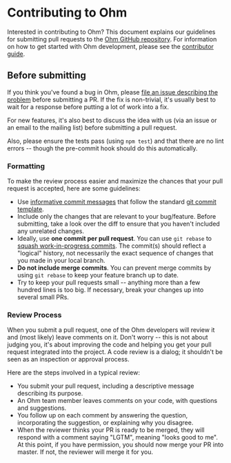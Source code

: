 # Contributing to Ohm

Interested in contributing to Ohm? This document explains our guidelines for
submitting pull requests to the [Ohm GitHub repository](https://github.com/cdglabs/ohm).
For information on how to get started with Ohm development, please see the
[contributor guide](doc/contributor-guide.md).

## Before submitting

If you think you've found a bug in Ohm, please [file an issue describing the problem](https://github.com/cdglabs/ohm/issues)
before submitting a PR. If the fix is non-trivial, it's usually best to wait
for a response before putting a lot of work into a fix.

For new features, it's also best to discuss the idea with us (via an issue or
an email to the mailing list) before submitting a pull request.

Also, please ensure the tests pass (using `npm test`) and that there are no
lint errors -- though the pre-commit hook should do this automatically.

### Formatting

To make the review process easier and maximize the chances that your pull
request is accepted, here are some guidelines:

- Use [informative commit messages](http://chris.beams.io/posts/git-commit/)
  that follow the standard [git commit template](http://tbaggery.com/2008/04/19/a-note-about-git-commit-messages.html).
- Include only the changes that are relevant to your bug/feature. Before
  submitting, take a look over the diff to ensure that you haven't included
  any unrelated changes.
- Ideally, use **one commit per pull request**. You can use `git rebase` to
  [squash work-in-progress commits](http://gitready.com/advanced/2009/02/10/squashing-commits-with-rebase.html).
  The commit(s) should reflect a "logical" history, not necessarily the exact
  sequence of changes that you made in your local branch.
- **Do not include merge commits**. You can prevent merge commits by using
  `git rebase` to keep your feature branch up to date.
- Try to keep your pull requests small -- anything more than a few hundred lines
  is too big. If necessary, break your changes up into several small PRs.

### Review Process

When you submit a pull request, one of the Ohm developers will review it and
(most likely) leave comments on it. Don't worry -- this is not about judging
you, it's about improving the code and helping you get your pull request
integrated into the project. A code review is a dialog; it shouldn't be seen
as an inspection or approval process.

Here are the steps involved in a typical review:

- You submit your pull request, including a descriptive message describing
  its purpose.
- An Ohm team member leaves comments on your code, with questions and
  suggestions.
- You follow up on each comment by answering the question, incorporating the
  suggestion, or explaining why you disagree.
- When the reviewer thinks your PR is ready to be merged, they will respond
  with a comment saying "LGTM", meaning "looks good to me". At this point, if
  you have permission, you should now merge your PR into master. If not, the
  reviewer will merge it for you.
